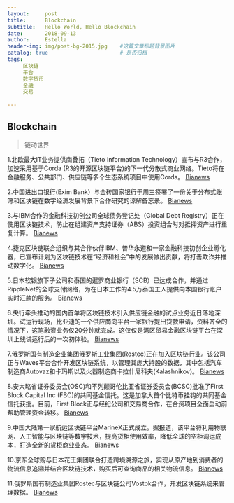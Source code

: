 ```yaml
---
layout:     post
title:      Blockchain
subtitle:   Hello World, Hello Blockchain
date:       2018-09-13 
author:     Estella 
header-img: img/post-bg-2015.jpg 	#这篇文章标题背景图片
catalog: true 						# 是否归档
tags:	
     区块链
     平台
     数字货币
     金融
     交易
    
---
```


## Blockchain
>链动世界

1.北欧最大IT业务提供商叠拓（Tieto Information Technology）宣布与R3合作，加速采用基于Corda (R3的开源区块链平台)的下一代分散式商业网络。Tieto将在金融服务、公共部门、供应链等多个生态系统项目中使用Corda。 [Bianews](http://www.bianews.com/news/flash?id=20451)

2.中国进出口银行(Exim Bank）与金砖国家银行于周三签署了一份关于分布式账簿和区块链在数字经济发展背景下合作研究的谅解备忘录。 [Bianews](http://www.bianews.com/news/flash?id=20455)

3.与IBM合作的金融科技初创公司全球债务登记处（Global Debt Registry）正在使用区块链技术，防止在组建资产支持证券（ABS）投资组合时对抵押资产进行重复计算。 [Bianews](http://www.bianews.com/news/flash?id=20468)

4.捷克区块链联合组织与其合作伙伴IBM、普华永道和一家金融科技初创企业孵化器，已宣布计划为区块链技术在“经济和社会”中的发展做出贡献，将打击欺诈并推动数字化。 [Bianews](http://www.bianews.com/news/flash?id=20472)

5.日本软银旗下子公司和泰国的暹罗商业银行（SCB）已达成合作，并通过RippleNet的全球支付网络，为在日本工作的4.5万泰国工人提供向本国银行账户实时汇款的服务。 [Bianews](http://www.bianews.com/news/flash?id=20475)

6.央行牵头推动的国内首单将区块链技术引入供应链金融的试点业务近日落地深圳。试运行现场，比亚迪的一个供应商向平台一家银行提出贷款申请，资料齐全的情况下，这笔融资业务仅20分钟就完成。这仅仅是湾区贸易金融区块链平台在深圳上线试运行后的一次初体验。 [Bianews](http://www.bianews.com/news/flash?id=20477)

7.俄罗斯国有制造企业集团俄罗斯工业集团(Rostec)正在加入区块链行业。该公司正与Waves平台合作开发区块链系统，以管理其庞大持股的数据，其中包括汽车制造商Autovaz和卡玛斯以及火器制造商卡拉什尼科夫(Kalashnikov)。 [Bianews](http://www.bianews.com/news/flash?id=20483)

8.安大略省证券委员会(OSC)和不列颠哥伦比亚省证券委员会(BCSC)批准了First Block Capital Inc (FBC)的共同基金信托。这是加拿大首个比特币挂钩的共同基金信托获批。目前，First Block正与经纪公司和交易商合作，在合资项目全面启动前帮助管理资金转移。 [Bianews](http://www.bianews.com/news/flash?id=20485)

9.中国大陆第一家航运区块链平台MarineX正式成立。据报道，该平台将利用物联网、人工智能与区块链等数字技术，提高货柜使用效率，降低全球的空柜调运成本，打造全新的货柜商业业态。 [Bianews](http://www.bianews.com/news/flash?id=20488)

10.京东全球购与日本花王集团联合打造跨境溯源之旅，实现从原产地到消费者的物流信息追溯并结合区块链技术，购买后可查询商品的相关物流信息。 [Bianews](http://www.bianews.com/news/flash?id=20510)

11.俄罗斯国有制造业集团Rostec与区块链公司Vostok合作，开发区块链系统来管理数据。 [Bianews](http://www.bianews.com/news/flash?id=20521)
